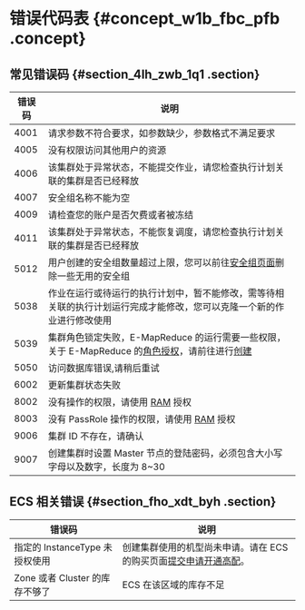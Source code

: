 # 错误代码表 {#concept_w1b_fbc_pfb .concept}

## 常见错误码 {#section_4lh_zwb_1q1 .section}

|错误码|说明|
|---|--|
|4001|请求参数不符合要求，如参数缺少，参数格式不满足要求|
|4005|没有权限访问其他用户的资源|
|4006|该集群处于异常状态，不能提交作业，请您检查执行计划关联的集群是否已经释放|
|4007|安全组名称不能为空|
|4009|请检查您的账户是否欠费或者被冻结|
|4011|该集群处于异常状态，不能恢复调度，请您检查执行计划关联的集群是否已经释放|
|5012|用户创建的安全组数量超过上限，您可以前往[安全组页面](https://ecs.console.aliyun.com/#/securityGroup/region/cn-hangzhou)删除一些无用的安全组|
|5038|作业在运行或待运行的执行计划中，暂不能修改，需等待相关联的执行计划运行完成才能修改，您可以克隆一个新的作业进行修改使用|
|5039|集群角色锁定失败，E-MapReduce 的运行需要一些权限，关于 E-MapReduce 的[角色授权](../../../../intl.zh-CN/集群规划与配置/集群规划/角色授权.md#)，请前往进行[创建](https://ram.console.aliyun.com/?spm=5176.2020520145.0.0.BRBzdk#/role/authorize?request=%7B%22Requests%22:%20%7B%22request1%22:%20%7B%22RoleName%22:%20%22AliyunEMRDefaultRole%22,%20%22TemplateId%22:%20%22DefaultRole%22%7D%7D,%20%22ReturnUrl%22:%20%22http:%2F%2Femr.console.aliyun.com%2F%22,%20%22Service%22:%20%22EMR%22%7D)|
|5050|访问数据库错误,请稍后重试|
|6002|更新集群状态失败|
|8002|没有操作的权限，请使用 [RAM](https://ram.console.aliyun.com/#/overview) 授权|
|8003|没有 PassRole 操作的权限，请使用 [RAM](https://ram.console.aliyun.com/#/overview) 授权|
|9006|集群 ID 不存在，请确认|
|9007|创建集群时设置 Master 节点的登陆密码，必须包含大小写字母以及数字，长度为 8~30|

## ECS 相关错误 {#section_fho_xdt_byh .section}

|错误码|说明|
|---|--|
|指定的 InstanceType 未授权使用|创建集群使用的机型尚未申请。请在 ECS 的购买页面[提交申请开通高配](https://workorder-intl.console.aliyun.com/#/ticket/createIndex)。|
|Zone 或者 Cluster 的库存不够了|ECS 在该区域的库存不足|


